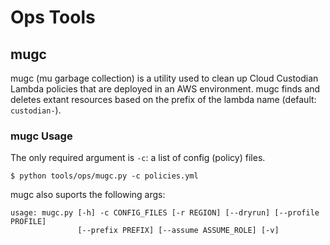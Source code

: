 # Ops Tools

## mugc
mugc (mu garbage collection) is a utility used to clean up Cloud Custodian Lambda policies that are deployed in an AWS environment. mugc finds and deletes extant resources based on the prefix of the lambda name (default: `custodian-`).

### mugc Usage

The only required argument is `-c`: a list of config (policy) files.

```
$ python tools/ops/mugc.py -c policies.yml
```

mugc also suports the following args:

```
usage: mugc.py [-h] -c CONFIG_FILES [-r REGION] [--dryrun] [--profile PROFILE]
               [--prefix PREFIX] [--assume ASSUME_ROLE] [-v]
```
